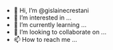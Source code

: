 - 👋 Hi, I’m @gislainecrestani
- 👀 I’m interested in ...
- 🌱 I’m currently learning ...
- 💞️ I’m looking to collaborate on ...
- 📫 How to reach me ...

<!---
gislainecrestani/gislainecrestani is a ✨ special ✨ repository because its `README.md` (this file) appears on your GitHub profile.
You can click the Preview link to take a look at your changes.
--->
